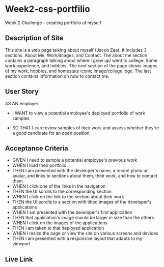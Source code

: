 # Week2-css-portfilio
Week 2 Challenge - creating portfolio of myself

## Description of Site
This site is a web page talking about myself (Jacob Zea). It includes 3 sections: About Me, Work/images, and Contact. The about me section contains a paragraph talking about where I grew up/ went to college. Some work experience, and hobbies. The next section of the page shows images of my work, hobbies, and homestate iconic image/college logo. The last section contains information on how to contact me.

## User Story
AS AN employer
* I WANT to view a potential employee's deployed portfolio of work samples

* SO THAT I can review samples of their work and assess whether they're a good      candidate for an open position

## Acceptance Criteria
* GIVEN I need to sample a potential employee's previous work
* WHEN I load their portfolio
* THEN I am presented with the developer's name, a recent photo or avatar, and links to sections about them, their work, and how to contact them
* WHEN I click one of the links in the navigation
* THEN the UI scrolls to the corresponding section
* WHEN I click on the link to the section about their work
* THEN the UI scrolls to a section with titled images of the developer's applications
* WHEN I am presented with the developer's first application
* THEN that application's image should be larger in size than the others
* WHEN I click on the images of the applications
* THEN I am taken to that deployed application
* WHEN I resize the page or view the site on various screens and devices
* THEN I am presented with a responsive layout that adapts to my viewport

## Live Link
